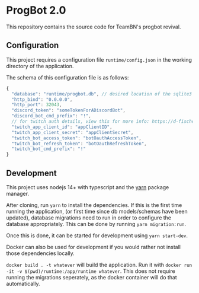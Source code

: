 # ProgBot 2.0

This repository contains the source code for TeamBN's progbot revival.

## Configuration

This project requires a configuration file `runtime/config.json` in the working directory of the application.

The schema of this configuration file is as follows:

```javascript
{
  "database": "runtime/progbot.db", // desired location of the sqlite3 db
  "http_bind": "0.0.0.0",
  "http_port": 32043,
  "discord_token": "someTokenForADiscordBot",
  "discord_bot_cmd_prefix": "!",
  // for twitch auth details, view this for more info: https://d-fischer.github.io/twitch-chat-client/docs/examples/basic-bot.html
  "twitch_app_client_id": "appClientID",
  "twitch_app_client_secret": "appClientSecret",
  "twitch_bot_access_token": "botOauthAccessToken",
  "twitch_bot_refresh_token": "botOauthRefreshToken",
  "twitch_bot_cmd_prefix": "!"
}
```

## Development

This project uses nodejs 14+ with typescript and the [yarn](https://classic.yarnpkg.com) package manager.

After cloning, run `yarn` to install the dependencies. If this is the first time running the application,
(or first time since db models/schemas have been updated), database migrations need to run in order to
configure the database appropriately. This can be done by running `yarn migration:run`.

Once this is done, it can be started for development using `yarn start-dev`.

Docker can also be used for development if you would rather not install those dependencies locally.

`docker build . -t whatever` will build the application. Run it with `docker run -it -v $(pwd)/runtime:/app/runtime whatever`.
This does not require running the migrations seperately, as the docker container will do that automatically.
